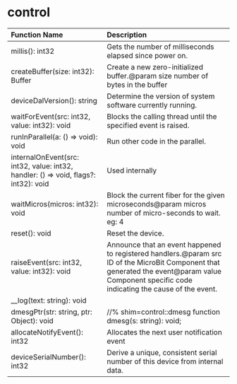 # control

|Function Name| Description|
|:---|:---|
|millis(): int32 |Gets the number of milliseconds elapsed since power on.|
|createBuffer(size: int32): Buffer |Create a new zero-initialized buffer.@param size number of bytes in the buffer|
|deviceDalVersion(): string |Determine the version of system software currently running.|
|waitForEvent(src: int32, value: int32): void |Blocks the calling thread until the specified event is raised.|
|runInParallel(a: () => void): void |Run other code in the parallel.|
|internalOnEvent(src: int32, value: int32, handler: () => void, flags?: int32): void |Used internally|
|waitMicros(micros: int32): void |Block the current fiber for the given microseconds@param micros number of micro-seconds to wait. eg: 4|
|reset(): void |Reset the device.|
|raiseEvent(src: int32, value: int32): void |Announce that an event happened to registered handlers.@param src ID of the MicroBit Component that generated the event@param value Component specific code indicating the cause of the event.|
|__log(text: string): void ||
|dmesgPtr(str: string, ptr: Object): void |   //% shim=control::dmesg   function dmesg(s: string): void;|
|allocateNotifyEvent(): int32 |Allocates the next user notification event|
|deviceSerialNumber(): int32 |Derive a unique, consistent serial number of this device from internal data.|
